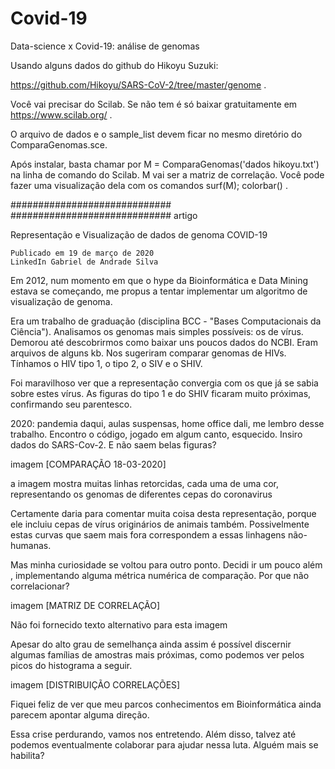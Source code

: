 # Covid-19
Data-science x Covid-19: análise de genomas

Usando alguns dados do github do Hikoyu Suzuki:

https://github.com/Hikoyu/SARS-CoV-2/tree/master/genome  .

Você vai precisar do Scilab. Se não tem é só baixar gratuitamente em https://www.scilab.org/ .

O arquivo de dados e o sample_list devem ficar no mesmo diretório do ComparaGenomas.sce.

Após instalar, basta chamar por M = ComparaGenomas('dados hikoyu.txt') na linha de comando do Scilab. M vai ser a matriz de correlação. Você pode fazer uma visualização dela com os comandos surf(M); colorbar() .


#############################
#############################
artigo

Representação e Visualização de dados de genoma COVID-19

    Publicado em 19 de março de 2020
    LinkedIn Gabriel de Andrade Silva

Em 2012, num momento em que o hype da Bioinformática e Data Mining estava se começando, me propus a tentar implementar um algoritmo de visualização de genoma.

Era um trabalho de graduação (disciplina BCC - "Bases Computacionais da Ciência"). Analisamos os genomas mais simples possíveis: os de vírus. Demorou até descobrirmos como baixar uns poucos dados do NCBI. Eram arquivos de alguns kb. Nos sugeriram comparar genomas de HIVs. Tínhamos o HIV tipo 1, o tipo 2, o SIV e o SHIV.

Foi maravilhoso ver que a representação convergia com os que já se sabia sobre estes vírus. As figuras do tipo 1 e do SHIV ficaram muito próximas, confirmando seu parentesco.

2020: pandemia daqui, aulas suspensas, home office dali, me lembro desse trabalho. Encontro o código, jogado em algum canto, esquecido. Insiro dados do SARS-Cov-2. E não saem belas figuras?

imagem [COMPARAÇÃO 18-03-2020]

a imagem mostra muitas linhas retorcidas, cada uma de uma cor, representando os genomas de diferentes cepas do coronavirus

Certamente daria para comentar muita coisa desta representação, porque ele incluiu cepas de vírus originários de animais também. Possivelmente estas curvas que saem mais fora correspondem a essas linhagens não-humanas.

Mas minha curiosidade se voltou para outro ponto. Decidi ir um pouco além , implementando alguma métrica numérica de comparação. Por que não correlacionar?

imagem [MATRIZ DE CORRELAÇÃO]

Não foi fornecido texto alternativo para esta imagem

Apesar do alto grau de semelhança ainda assim é possível discernir algumas famílias de amostras mais próximas, como podemos ver pelos picos do histograma a seguir.

imagem [DISTRIBUIÇÃO CORRELAÇÕES]

Fiquei feliz de ver que meu parcos conhecimentos em Bioinformática ainda parecem apontar alguma direção.

Essa crise perdurando, vamos nos entretendo. Além disso, talvez até podemos eventualmente colaborar para ajudar nessa luta. Alguém mais se habilita?
